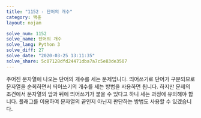 ```yaml
---
title: "1152 - 단어의 개수"
category: 백준
layout: nojam

solve_num: 1152
solve_name: 단어의 개수
solve_lang: Python 3
solve_diff: 27
solve_date: "2020-03-25 13:11:35"
solve_share: 5c07128dfd24471dba7a7c5e83de3507
---
```


주어진 문자열에 나오는 단어의 개수를 세는 문제입니다. 띄어쓰기로 단어가 구분되므로 문자열을 순회하면서 띄어쓰기의 개수를 세는 방법을 사용하면 됩니다. 하지만 문제의 조건에서 문자열의 앞과 뒤에 띄어쓰기가 붙을 수 있다고 하니 세는 과정에 유의해야 합니다. 플래그를 이용하여 문자열의 끝인지 아닌지 판단하는 방법도 사용할 수 있겠습니다.
